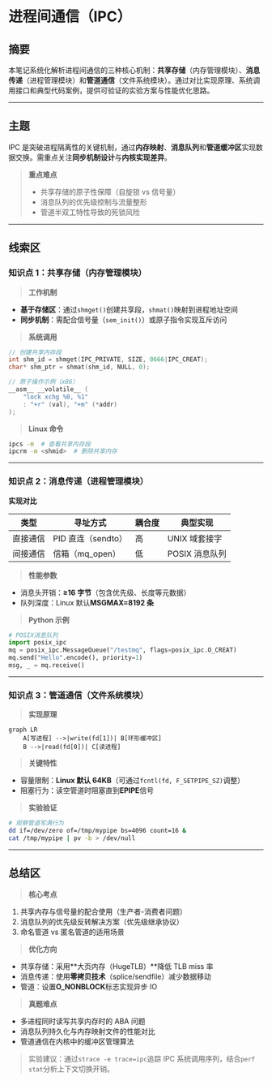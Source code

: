 # 进程间通信（IPC）

## 摘要

本笔记系统化解析进程间通信的三种核心机制：**共享存储**（内存管理模块）、**消息传递**（进程管理模块）和**管道通信**（文件系统模块）。通过对比实现原理、系统调用接口和典型代码案例，提供可验证的实验方案与性能优化思路。

---

## 主题

IPC 是突破进程隔离性的关键机制，通过**内存映射**、**消息队列**和**管道缓冲区**实现数据交换。需重点关注**同步机制设计**与**内核实现差异**。

> **重点难点**
>
> - 共享存储的原子性保障（自旋锁 vs 信号量）
> - 消息队列的优先级控制与流量整形
> - 管道半双工特性导致的死锁风险

---

## 线索区

### 知识点 1：共享存储（内存管理模块）

> **工作机制**

- **基于存储区**：通过`shmget()`创建共享段，`shmat()`映射到进程地址空间
- **同步机制**：需配合信号量（`sem_init()`）或原子指令实现互斥访问

> **系统调用**

```c
// 创建共享内存段
int shm_id = shmget(IPC_PRIVATE, SIZE, 0666|IPC_CREAT);
char* shm_ptr = shmat(shm_id, NULL, 0);

// 原子操作示例（x86）
__asm__ __volatile__ (
    "lock xchg %0, %1"
    : "+r" (val), "+m" (*addr)
);
```

> **Linux 命令**

```bash
ipcs -m  # 查看共享内存段
ipcrm -m <shmid>  # 删除共享内存
```

---

### 知识点 2：消息传递（进程管理模块）

**实现对比**  

| 类型 | 寻址方式 | 耦合度 | 典型实现 |
|------------|-------------------|--------|-----------------|
| 直接通信 | PID 直连（sendto） | 高 | UNIX 域套接字 |
| 间接通信 | 信箱（mq_open） | 低 | POSIX 消息队列 |

> **性能参数**

- 消息头开销：**≥16 字节**（包含优先级、长度等元数据）
- 队列深度：Linux 默认**MSGMAX=8192 条**

> **Python 示例**

```python
# POSIX消息队列
import posix_ipc
mq = posix_ipc.MessageQueue("/testmq", flags=posix_ipc.O_CREAT)
mq.send("Hello".encode(), priority=1)
msg, _ = mq.receive()
```

---

### 知识点 3：管道通信（文件系统模块）

> **实现原理**

```mermaid
graph LR
    A[写进程] -->|write(fd[1])| B[环形缓冲区]
    B -->|read(fd[0])| C[读进程]
```

> **关键特性**

- 容量限制：**Linux 默认 64KB**（可通过`fcntl(fd, F_SETPIPE_SZ)`调整）
- 阻塞行为：读空管道时阻塞直到**EPIPE**信号

> **实验验证**

```bash
# 观察管道写满行为
dd if=/dev/zero of=/tmp/mypipe bs=4096 count=16 &
cat /tmp/mypipe | pv -b > /dev/null
```

---

## 总结区

> **核心考点**

1. 共享内存与信号量的配合使用（生产者-消费者问题）
2. 消息队列的优先级反转解决方案（优先级继承协议）
3. 命名管道 vs 匿名管道的适用场景

> **优化方向**

- 共享存储：采用**大页内存（HugeTLB）**降低 TLB miss 率
- 消息传递：使用**零拷贝技术**（splice/sendfile）减少数据移动
- 管道：设置**O_NONBLOCK**标志实现异步 IO

> **真题难点**

- 多进程同时读写共享内存时的 ABA 问题
- 消息队列持久化与内存映射文件的性能对比
- 管道通信在内核中的缓冲区管理算法

> 实验建议：通过`strace -e trace=ipc`追踪 IPC 系统调用序列，结合`perf stat`分析上下文切换开销。
